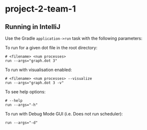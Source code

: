 # project-2-team-1

## Running in IntelliJ
Use the Gradle `application->run` task with the following parameters:

To run for a given dot file in the root directory:
```
# <filename> <num processes>
run --args="graph.dot 3"
```

To run with visualisation enabled:
```
# <filename> <num processes> --visualize
run --args="graph.dot 3 -v"
```

To see help options:
```
# --help
run --args="-h"
```

To run with Debug Mode GUI (i.e. Does not run scheduler):
```
run --args="-d"
```